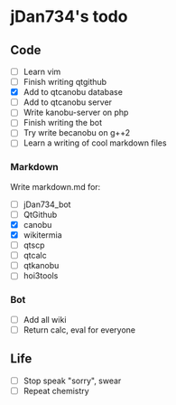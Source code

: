 # jDan734's todo
## Code
* [ ] Learn vim
* [ ] Finish writing qtgithub
* [x] Add to qtcanobu database
* [ ] Add to qtcanobu server
* [ ] Write kanobu-server on php
* [ ] Finish writing the bot
* [ ] Try write becanobu on g++2
* [ ] Learn a writing of cool markdown files

### Markdown
Write markdown.md for:
* [ ] jDan734_bot
* [ ] QtGithub
* [x] canobu
* [x] wikitermia
* [ ] qtscp
* [ ] qtcalc
* [ ] qtkanobu
* [ ] hoi3tools

### Bot
* [ ] Add all wiki
* [ ] Return calc, eval for everyone

## Life
* [ ] Stop speak "sorry", swear
* [ ] Repeat chemistry
